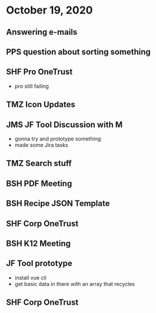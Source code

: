 # October 19, 2020

## Answering e-mails

## PPS question about sorting something

## SHF Pro OneTrust
- pro still failing

## TMZ Icon Updates

## JMS JF Tool Discussion with M
- gonna try and prototype something
- made some Jira tasks

## TMZ Search stuff

## BSH PDF Meeting

## BSH Recipe JSON Template

## SHF Corp OneTrust

## BSH K12 Meeting

## JF Tool prototype
- install vue cli
- get basic data in there with an array that recycles

## SHF Corp OneTrust
